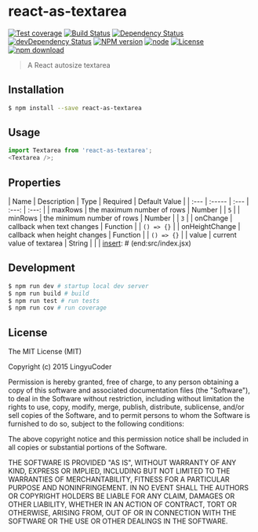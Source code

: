 # react-as-textarea

[![Test coverage](https://img.shields.io/coveralls/LingyuCoder/react-as-textarea.svg?style=flat-square)](https://coveralls.io/r/LingyuCoder/react-as-textarea?branch=master)
[![Build Status](https://travis-ci.org/LingyuCoder/react-as-textarea.png)](https://travis-ci.org/LingyuCoder/react-as-textarea)
[![Dependency Status](https://david-dm.org/LingyuCoder/react-as-textarea.svg)](https://david-dm.org/LingyuCoder/react-as-textarea)
[![devDependency Status](https://david-dm.org/LingyuCoder/react-as-textarea/dev-status.svg)](https://david-dm.org/LingyuCoder/react-as-textarea#info=devDependencies)
[![NPM version](http://img.shields.io/npm/v/react-as-textarea.svg?style=flat-square)](http://npmjs.org/package/react-as-textarea)
[![node](https://img.shields.io/badge/node.js-%3E=_4.0-green.svg?style=flat-square)](http://nodejs.org/download/)
[![License](http://img.shields.io/npm/l/react-as-textarea.svg?style=flat-square)](LICENSE)
[![npm download](https://img.shields.io/npm/dm/react-as-textarea.svg?style=flat-square)](https://npmjs.org/package/react-as-textarea)

> A React autosize textarea

## Installation

```bash
$ npm install --save react-as-textarea
```

## Usage

```javascript
import Textarea from 'react-as-textarea';
<Textarea />;
```

## Properties

[insert]: # (start:src/index.jsx|doc)
| Name | Description | Type | Required | Default Value |
| :--- | :----- | :--- | :---: | :---: |
| maxRows | the maximum number of rows | Number |  | `5` |
| minRows | the minimum number of rows | Number |  | `3` |
| onChange | callback when text changes | Function |  | `() => {}` |
| onHeightChange | callback when height changes | Function |  | `() => {}` |
| value | current value of textarea | String |  |  |
[insert]: # (end:src/index.jsx)

## Development

```bash
$ npm run dev # startup local dev server
$ npm run build # build
$ npm run test # run tests
$ npm run cov # run coverage
```

## License

The MIT License (MIT)

Copyright (c) 2015 LingyuCoder

Permission is hereby granted, free of charge, to any person obtaining a copy
of this software and associated documentation files (the "Software"), to deal
in the Software without restriction, including without limitation the rights
to use, copy, modify, merge, publish, distribute, sublicense, and/or sell
copies of the Software, and to permit persons to whom the Software is
furnished to do so, subject to the following conditions:

The above copyright notice and this permission notice shall be included in all
copies or substantial portions of the Software.

THE SOFTWARE IS PROVIDED "AS IS", WITHOUT WARRANTY OF ANY KIND, EXPRESS OR
IMPLIED, INCLUDING BUT NOT LIMITED TO THE WARRANTIES OF MERCHANTABILITY,
FITNESS FOR A PARTICULAR PURPOSE AND NONINFRINGEMENT. IN NO EVENT SHALL THE
AUTHORS OR COPYRIGHT HOLDERS BE LIABLE FOR ANY CLAIM, DAMAGES OR OTHER
LIABILITY, WHETHER IN AN ACTION OF CONTRACT, TORT OR OTHERWISE, ARISING FROM,
OUT OF OR IN CONNECTION WITH THE SOFTWARE OR THE USE OR OTHER DEALINGS IN THE
SOFTWARE.
